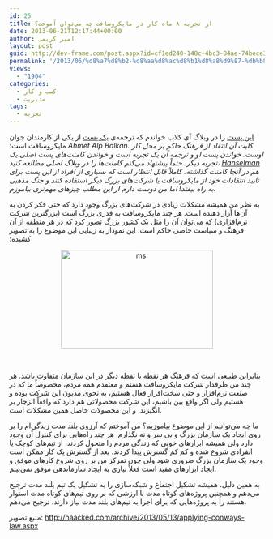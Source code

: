 ```yaml
---
id: 25
title: از تجربه ۸ ماه کار در مایکروسافت چه می‌توان آموخت؟
date: 2013-06-21T12:17:44+00:00
author: امیر کریمی
layout: post
guid: http://dev-frame.com/post.aspx?id=cf1ed240-148c-4bc3-84ae-74bece3bc86c
permalink: '/2013/06/%d8%a7%d8%b2-%d8%aa%d8%ac%d8%b1%d8%a8%d9%87-%db%b8-%d9%85%d8%a7%d9%87-%da%a9%d8%a7%d8%b1-%d8%af%d8%b1-%d9%85%d8%a7%db%8c%da%a9%d8%b1%d9%88%d8%b3%d8%a7%d9%81%d8%aa-%da%86%d9%87-%d9%85%db%8c%e2%80%8c/'
views:
  - "1904"
categories:
  - کسب و کار
  - مدیریت
tags:
  - تجربه
---
```

<a href="http://www.iclub.ir/what-i-learned-of-working-for-microsoft" target="_blank">این پست</a> را در وبلاگ آی کلاب خواندم که ترجمه‌ی <a href="http://ahmetalpbalkan.com/blog/8-months-microsoft/" target="_blank">یک پست</a> از یکی از کارمندان جوان مایکروسافت است؛ _Ahmet Alp Balkan. کلیت آن انتقاد از فرهنگ حاکم بر محل کار اوست. خواندن پست او و ترجمه آن یک تجربه است و خواندن کامنت‌های پست اصلی یک تجربه دیگر. حتماً پیشنهاد می‌کنم کامنت‌ها را در وبلاگ اصلی مطالعه کنید، <a href="http://www.hanselman.com/" target="_blank">Hanselman</a> هم در آنجا کامنت گذاشته. کاملاً قابل انتظار است که بسیاری از افراد از این پست برای تایید انتقادات خود از مایکروسافت یا شرکت‌های بزرگ دیگر استفاده کنند و جنگ مذهبی به راه بیفتد! اما من دوست دارم از این مطلب چیزهای مهم‌تری بیاموزم._

به نظر من همیشه مشکلات زیادی در شرکت‌های بزرگ وجود دارد که حتی فکر کردن به آن‌ها آزار دهنده است. هر چند مایکروسافت به قدری بزرگ است (بزرگترین شرکت نرم‌افزاری) که می‌توان آن را مثل یک کشور بزرگ تصور کرد که در هر منطقه از آن فرهنگ و سیاست خاصی حاکم است. این نمودار به زیبایی این موضوع را به تصویر کشیده؛

<p style="text-align: center;">
  <a href="http:///wp-content/uploads/2013/06/ms.png"><img class="size-medium wp-image-41 aligncenter" alt="ms" src="http:///wp-content/uploads/2013/06/ms-300x194.png" width="300" height="194" srcset="/wp-content/uploads/2013/06/ms-300x194.png 300w, /wp-content/uploads/2013/06/ms.png 504w" sizes="(max-width: 300px) 100vw, 300px" /></a>
</p>

&nbsp;

بنابراین طبیعی است که فرهنگ هر نقطه با نقطه دیگر در این سازمان متفاوت باشد. هر چند من طرفدار شرکت مایکروسافت هستم و معتقدم همه مردم، مخصوصاً ما که در صنعت نرم‌افزار و حتی سخت‌افزار فعال هستیم، به نحوی مدیون این شرکت بوده و هستیم ولی اگر واقع بین باشیم، این شرکت محصولاتی هم دارد که واقعاً انزجار بر انگیزند. و این محصولات حاصل همین مشکلات است.

ما چه می‌توانیم از این موضوع بیاموزیم؟ من آموختم که آرزوی بلند مدت زندگی‌ام را بر روی ایجاد یک سازمان بزرگ و بی سر و ته نگذارم. هر چند راه‌هایی برای کنترل آن وجود دارد ولی همیشه ابزارهای خوبی که زندگی مردم را متحول کردند، از تیم‌های کوچک یا انفرادی شروع شده و کم کم گسترش پیدا کردند. بعد از گسترش یک کار ممکن است وجود یک سازمان بزرگ ضروری شود ولی چون تمرکز من بر روی شروع کارهای موفق و ایجاد ابزارهای مفید است فعلاً نیازی به ایجاد سازماندهی موفق نمی‌بینم.

به همین دلیل، همیشه تشکیل اجتماع و شبکه‌سازی را به تشکیل یک تیم بلند مدت ترجیح می‌دهم و همچنین پروژه‌های کوتاه مدت با ارزشی که بر روی تیم‌های کوتاه مدت استوار هستند را به پروژه‌هایی که برای اجرا به تیم‌های بلند مدت نیاز دارند، ترجیح می‌دهم.

منبع تصویر: <a href="http://haacked.com/archive/2013/05/13/applying-conways-law.aspx" target="_blank">http://haacked.com/archive/2013/05/13/applying-conways-law.aspx</a>